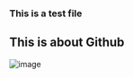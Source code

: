 ### This is a test file
## This is about Github

![image](https://github.com/Titli03/Serverless/assets/89897324/52d8489e-aabc-4d4b-bbdb-9655d3df832d)
